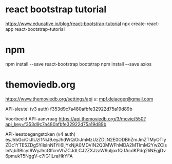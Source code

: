 # react bootstrap tutorial
https://www.educative.io/blog/react-bootstrap-tutorial
npx create-react-app react-bootstrap-tutorial

# npm
npm install --save react-bootstrap bootstrap
npm install --save axios

# themoviedb.org
https://www.themoviedb.org/settings/api
u: mpf.dejaeger@gmail.com

API-sleutel (v3 auth)
f353d9c7a480afbfe32922d75a19d89b

Voorbeeld API-aanvraag
https://api.themoviedb.org/3/movie/550?api_key=f353d9c7a480afbfe32922d75a19d89b

API-leestoegangstoken (v4 auth)
eyJhbGciOiJIUzI1NiJ9.eyJhdWQiOiJmMzUzZDljN2E0ODBhZmJmZTMyOTIyZDc1YTE5ZDg5YiIsInN1YiI6IjYxNjA0MDVlN2Q0MWFhMDA2MTlmM2YwZCIsInNjb3BlcyI6WyJhcGlfcmVhZCJdLCJ2ZXJzaW9uIjoxfQ.fAcdKPdq2IiNEgjDv6pmukT5NggV-c7IG1iLraHkYFA